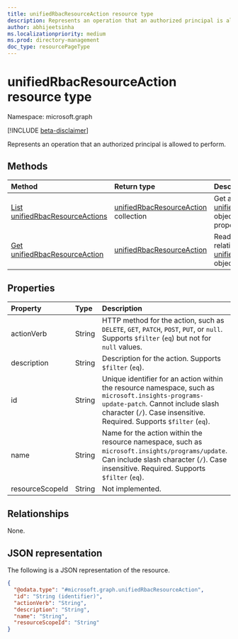 ```yaml
---
title: unifiedRbacResourceAction resource type
description: Represents an operation that an authorized principal is allowed to perform.
author: abhijeetsinha
ms.localizationpriority: medium
ms.prod: directory-management
doc_type: resourcePageType
---
```


# unifiedRbacResourceAction resource type

Namespace: microsoft.graph

[!INCLUDE [beta-disclaimer](../../includes/beta-disclaimer.md)]

Represents an operation that an authorized principal is allowed to perform.

## Methods

| Method                                                                                         | Return type                                                                       | Description                                                                                                                |
| :--------------------------------------------------------------------------------------------- | :-------------------------------------------------------------------------------- | :------------------------------------------------------------------------------------------------------------------------- |
| [List unifiedRbacResourceActions](../api/unifiedrbacresourcenamespace-list-resourceactions.md) | [unifiedRbacResourceAction](../resources/unifiedrbacresourceaction.md) collection | Get a list of the [unifiedRbacResourceAction](../resources/unifiedrbacresourceaction.md) objects and their properties.     |
| [Get unifiedRbacResourceAction](../api/unifiedrbacresourceaction-get.md)                       | [unifiedRbacResourceAction](../resources/unifiedrbacresourceaction.md)            | Read the properties and relationships of an [unifiedRbacResourceAction](../resources/unifiedrbacresourceaction.md) object. |

## Properties

| Property        | Type   | Description                                                                                                                                                                                                     |
| :-------------- | :----- | :-------------------------------------------------------------------------------------------------------------------------------------------------------------------------------------------------------------- |
| actionVerb      | String | HTTP method for the action, such as `DELETE`, `GET`, `PATCH`, `POST`, `PUT`, or `null`. Supports `$filter` (`eq`) but not for `null` values.                                                                    |
| description     | String | Description for the action. Supports `$filter` (`eq`).                                                                                                                                                          |
| id              | String | Unique identifier for an action within the resource namespace, such as `microsoft.insights-programs-update-patch`. Cannot include slash character (`/`). Case insensitive. Required. Supports `$filter` (`eq`). |
| name            | String | Name for the action within the resource namespace, such as `microsoft.insights/programs/update`. Can include slash character (`/`). Case insensitive. Required. Supports `$filter` (`eq`).                      |
| resourceScopeId | String | Not implemented.                                                                                                                                                                                                |

## Relationships

None.

<!-- The resourceScope relationship hasn't been implemented but is in the public schema. To unhide this and its related entities and methods once it's implemented.
|Relationship|Type|Description|
|:---|:---|:---|
|resourceScope| [unifiedRbacResourceScope](unifiedrbacresourcescope.md) |Not implemented.|
-->

## JSON representation

The following is a JSON representation of the resource.

<!-- {
  "blockType": "resource",
  "keyProperty": "id",
  "@odata.type": "microsoft.graph.unifiedRbacResourceAction",
  "openType": false
}
-->

```json
{
  "@odata.type": "#microsoft.graph.unifiedRbacResourceAction",
  "id": "String (identifier)",
  "actionVerb": "String",
  "description": "String",
  "name": "String",
  "resourceScopeId": "String"
}
```
